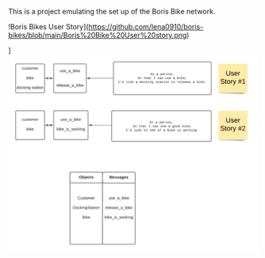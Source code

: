 This is a project emulating the set up of the Boris Bike network.

!Boris Bikes User Story](https://github.com/lena0910/boris-bikes/blob/main/Boris%20Bike%20User%20story.png)

]![Boris Bikes User Story](./exercises/Boris-Bikes-User-Story.png)
